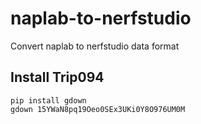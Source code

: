 # naplab-to-nerfstudio
Convert naplab to nerfstudio data format

## Install Trip094
```
pip install gdown
gdown 15YWaN8pq19Oeo0SEx3UKi0Y8O976UM0M
```